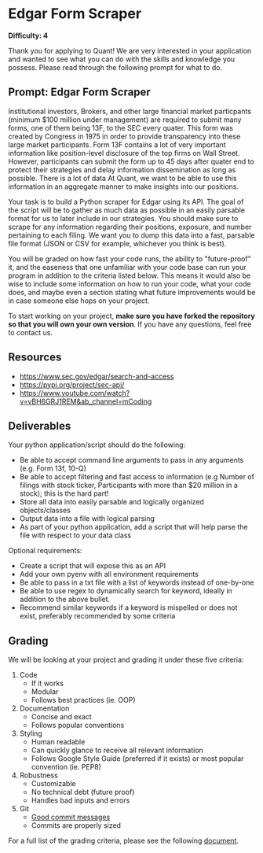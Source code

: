 # Edgar Form Scraper

**Difficulty: 4**

Thank you for applying to Quant! We are very interested in your application and wanted to see what you can do with the skills and knowledge you possess. Please read through the following prompt for what to do.

## **Prompt: Edgar Form Scraper**
Institutional investors, Brokers, and other large financial market particpants (minimum $100 million under management) are required to submit many forms, one of them being 13F, to the SEC every quater. This form was created by Congress in 1975 in order to provide transparency into these large market participants. Form 13F contains a lot of very important information like position-level disclosure of the top firms on Wall Street. However, participants can submit the form up to 45 days after quater end to protect their strategies and delay information dissemination as long as possible. There is a lot of data At Quant, we want to be able to use this information in an aggregate manner to make insights into our positions.

Your task is to build a Python scraper for Edgar using its API. The goal of the script will be to gather as much data as possible in an easily parsable format for us to later include in our strategies. You should make sure to scrape for any information regarding their positions, exposure, and number pertaining to each filing. We want you to dump this data into a fast, parsable file format (JSON or CSV for example, whichever you think is best).

You will be graded on how fast your code runs, the ability to "future-proof" it, and the easeness that one unfamiliar with your code base can run your program in addition to the criteria listed below. This means it would also be wise to include some information on how to run your code, what your code does, and maybe even a section stating what future improvements would be in case someone else hops on your project.

To start working on your project, **make sure you have forked the repository so that you will own your own version**. If you have any questions, feel free to contact us.

## **Resources**
- https://www.sec.gov/edgar/search-and-access
- https://pypi.org/project/sec-api/
- https://www.youtube.com/watch?v=vBH6GRJ1REM&ab_channel=mCoding

## **Deliverables**
Your python application/script should do the following:
- Be able to accept command line arguments to pass in any arguments (e.g. Form 13f, 10-Q)
- Be able to accept filtering and fast access to information (e.g Number of filings with stock ticker, Participants with more than $20 million in a stock); this is the hard part!
- Store all data into easily parsable and logically organized objects/classes
- Output data into a file with logical parsing
- As part of your python application, add a script that will help parse the file with respect to your data class

Optional requirements:
- Create a script that will expose this as an API
- Add your own pyenv with all environment requirements
- Be able to pass in a txt file with a list of keywords instead of one-by-one
- Be able to use regex to dynamically search for keyword, ideally in addition to the above bullet.
- Recommend similar keywords if a keyword is mispelled or does not exist, preferably recommended by some criteria

## **Grading**
We will be looking at your project and grading it under these five criteria:
1. Code
   - If it works
   - Modular
   - Follows best practices (ie. OOP)
2. Documentation
   - Concise and exact
   - Follows popular conventions
3. Styling
   - Human readable
   - Can quickly glance to receive all relevant information
   - Follows Google Style Guide (preferred if it exists) or most popular convention (ie. PEP8)
4. Robustness
   - Customizable
   - No technical debt (future proof)
   - Handles bad inputs and errors
5. Git
   - [Good commit messages](https://cbea.ms/git-commit/#seven-rules)
   - Commits are properly sized

For a full list of the grading criteria, please see the following [document](https://docs.google.com/spreadsheets/d/16CqSJSlch7w9q4_ZTiydKGk0T01rgvIEcHHwqsI_KSo/edit?usp=sharing). 
